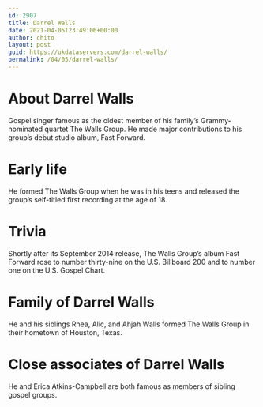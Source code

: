 ```yaml
---
id: 2907
title: Darrel Walls
date: 2021-04-05T23:49:06+00:00
author: chito
layout: post
guid: https://ukdataservers.com/darrel-walls/
permalink: /04/05/darrel-walls/
---
```




  
  
#  About Darrel Walls
                  
                  
                  
Gospel singer famous as the oldest member of his family&#8217;s Grammy-nominated quartet The Walls Group. He made major contributions to his group&#8217;s debut studio album, Fast Forward.
                  
                
                
                
# Early life
                  
                  
                  
He formed The Walls Group when he was in his teens and released the group&#8217;s self-titled first recording at the age of 18.
                  
                
                
                
# Trivia
                  
                  
                  
Shortly after its September 2014 release, The Walls Group&#8217;s album Fast Forward rose to number thirty-nine on the U.S. Billboard 200 and to number one on the U.S. Gospel Chart.
                  
                
                
                
# Family of Darrel Walls
                  
                  
                  
He and his siblings Rhea, Alic, and Ahjah Walls formed The Walls Group in their hometown of Houston, Texas.
                  
                
                
                
# Close associates of Darrel Walls
                  
                  
                  
He and Erica Atkins-Campbell are both famous as members of sibling gospel groups.
                  
                
              
            
          
          
          
    
    
  
